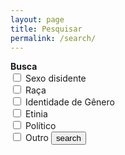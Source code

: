 ```yaml
---
layout: page
title: Pesquisar
permalink: /search/
---
```


<form action="/record-of-the-resistance/search" method="get">
  <label for="search-filters" style="font-weight: bold">Busca</label><br>
  <input type="checkbox" id="categories" name="categories" value="sexual">
  <label for="categories">Sexo disidente</label><br>
  <input type="checkbox" id="categories" name="categories" value="race">
  <label for="categories">Raça</label><br>
  <input type="checkbox" id="categories" name="categories" value="gender">
  <label for="categories">Identidade de Gênero</label><br>
  <input type="checkbox" id="categories" name="categories" value="ethnicity">
  <label for="categories">Etinia</label><br>
  <input type="checkbox" id="categories" name="categories" value="political">
  <label for="categories">Político</label><br>
  <input type="checkbox" id="categories" name="categories" value="other">
  <label for="categories">Outro</label>
  <input type="submit" value="search">
</form>

<ul id="search-results"></ul>

<script>
  window.store = {
    {% for post in site.posts %}
      "{{ post.url | slugify }}": {
        "title": "{{ post.title | xml_escape }}",
        "categories": "{{ post.categories | xml_escape }}",
        "summary": "{{ post.summary | xml_escape }}",
        "url": "{{ post.url | xml_escape }}"
      }
      {% unless forloop.last %},{% endunless %}
    {% endfor %}
  };
</script>
<script src="/js/lunr.min.js"></script>
<script src="/js/search.js"></script>

